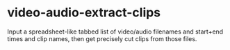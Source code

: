 # video-audio-extract-clips
Input a spreadsheet-like tabbed list of video/audio filenames and start+end times and clip names, then get precisely cut clips from those files.

